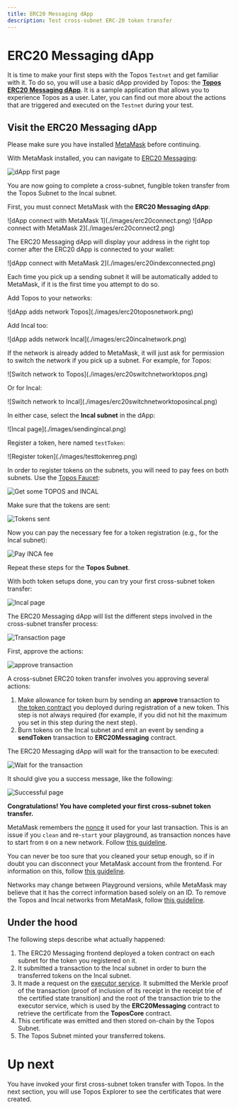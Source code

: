 ```yaml
---
title: ERC20 Messaging dApp
description: Test cross-subnet ERC-20 token transfer
---
```


# ERC20 Messaging dApp

It is time to make your first steps with the Topos `Testnet` and get familiar with it. To do so, you will use a basic dApp provided by Topos: the **[Topos ERC20 Messaging dApp](https://dapp-frontend-erc20.testnet-1.topos.technology/)**. It is a sample application that allows you to experience Topos as a user. Later, you can find out more about the actions that are triggered and executed on the `Testnet` during your test.

## Visit the ERC20 Messaging dApp

<HighlightBox type="info" title="Note">

Please make sure you have installed [MetaMask](https://metamask.io/download/) before continuing.

</HighlightBox>

With MetaMask installed, you can navigate to [ERC20 Messaging](https://dapp-frontend-erc20.testnet-1.topos.technology/):

![dApp first page](./images/erc20index.png) 

You are now going to complete a cross-subnet, fungible token transfer from the Topos Subnet to the Incal subnet.

<Steps>
<StepItem>

First, you must connect MetaMask with the **ERC20 Messaging dApp**:

<ZoomImage small>
![dApp connect with MetaMask 1](./images/erc20connect.png) 
</ZoomImage>

<ZoomImage small>
![dApp connect with MetaMask 2](./images/erc20connect2.png)
</ZoomImage>

The ERC20 Messaging dApp will display your address in the right top corner after the ERC20 dApp is connected to your wallet:

<ZoomImage small>
![dApp connect with MetaMask 2](./images/erc20indexconnected.png)
</ZoomImage>

Each time you pick up a sending subnet it will be automatically added to MetaMask, if it is the first time you attempt to do so.

Add Topos to your networks:

<ZoomImage small>
![dApp adds network Topos](./images/erc20toposnetwork.png)
</ZoomImage>

Add Incal too:

<ZoomImage small>
![dApp adds network Incal](./images/erc20incalnetwork.png)
</ZoomImage>

If the network is already added to MetaMask, it will just ask for permission to switch the network if you pick up a subnet. For example, for Topos:

<ZoomImage small>
![Switch network to Topos](./images/erc20switchnetworktopos.png)
</ZoomImage>

Or for Incal:

<ZoomImage small>
![Switch network to Incal](./images/erc20switchnetworktoposincal.png)
</ZoomImage>

</StepItem>
<StepItem>

In either case, select the **Incal subnet** in the dApp:

<ZoomImage small>
![Incal page](./images/sendingincal.png)
</ZoomImage>

</StepItem>
<StepItem>

Register a token, here named `testToken`:

<ZoomImage small>
![Register token](./images/testtokenreg.png)
</ZoomImage>

<HighlightBox type="warning" title="Faucet">

In order to register tokens on the subnets, you will need to pay fees on both subnets. Use the [Topos Faucet](https://faucet.testnet-1.topos.technology):

![Get some TOPOS and INCAL](./images/faucetindex.png)

Make sure that the tokens are sent:

![Tokens sent](./images/faucetsuc.png)

Now you can pay the necessary fee for a token registration (e.g., for the Incal subnet):

![Pay INCA fee](./images/incafee.png)

</HighlightBox>

</StepItem>
<StepItem>

Repeat these steps for the **Topos Subnet**.

</StepItem>

<StepItem>

With both token setups done, you can try your first cross-subnet token transfer:

![Incal page](./images/incaltopos.png)

</StepItem>
<StepItem>

The ERC20 Messaging dApp will list the different steps involved in the cross-subnet transfer process:

![Transaction page](./images/transactionrunning.png)

First, approve the actions:

![approve transaction](./images/approvetransaction.png)

<HighlightBox type="info" title="Note">

A cross-subnet ERC20 token transfer involves you approving several actions:
1. Make allowance for token burn by sending an **approve** transaction to [the token contract](https://github.com/topos-protocol/topos-smart-contracts/blob/main/contracts/topos-core/BurnableMintableCappedERC20.sol) you deployed during registration of a new token. This step is not always required (for example, if you did not hit the maximum you set in this step during the next step).
2. Burn tokens on the Incal subnet and emit an event by sending a **sendToken** transaction to **ERC20Messaging** contract.

</HighlightBox>

The ERC20 Messaging dApp will wait for the transaction to be executed:

![Wait for the transaction](./images/waittransaction.png)

It should give you a success message, like the following:

![Successful page](./images/successedenaincal.png)

</StepItem>
</Steps>

**Congratulations! You have completed your first cross-subnet token transfer.**

<HighlightBox type="alert" title="Troubleshooting">

<Accordion title="Troubleshooting">
<AccordionItem title="Clear MetaMask's activity data">

MetaMask remembers the [nonce](https://ethereum.org/en/developers/docs/transactions/) it used for your last transaction. This is an issue if you `clean` and re-`start` your playground, as transaction nonces have to start from `0` on a new network. Follow [this guideline](https://support.metamask.io/hc/en-us/articles/360015488891-How-to-clear-your-account-activity-reset-account).

</AccordionItem>
<AccordionItem title="Disconnect your MetaMask account">

You can never be too sure that you cleaned your setup enough, so if in doubt you can disconnect your MetaMask account from the frontend. For information on this, follow [this guideline](https://support.metamask.io/hc/en-us/articles/360059535551-Disconnect-wallet-from-a-dapp).

</AccordionItem>
<AccordionItem title="Delete the networks from MetaMask">

Networks may change between Playground versions, while MetaMask may believe that it has the correct information based solely on an ID. To remove the Topos and Incal networks from MetaMask, follow [this guideline](https://support.metamask.io/hc/en-us/articles/4502810252059-How-to-remove-networks).

</AccordionItem>
</Accordion>

</HighlightBox>

## Under the hood

The following steps describe what actually happened:

1. The ERC20 Messaging frontend deployed a token contract on each subnet for the token you registered on it.
2. It submitted a transaction to the Incal subnet in order to burn the transferred tokens on the Incal subnet.
3. It made a request on the [executor service](https://github.com/topos-protocol/executor-service). It submitted the Merkle proof of the transaction (proof of inclusion of its receipt in the receipt trie of the certified state transition) and the root of the transaction trie to the executor service, which is used by the **ERC20Messaging** contract to retrieve the certificate from the **ToposCore** contract.
4. This certificate was emitted and then stored on-chain by the Topos Subnet.
5. The Topos Subnet minted your transferred tokens.

# Up next

You have invoked your first cross-subnet token transfer with Topos. In the next section, you will use Topos Explorer to see the certificates that were created.
